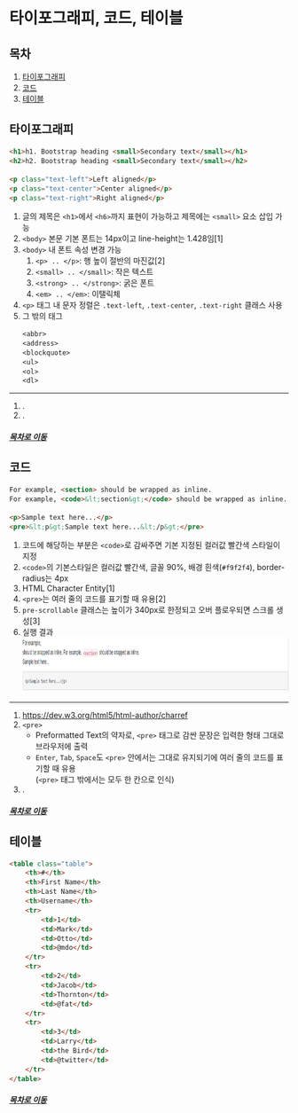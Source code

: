 타이포그래피, 코드, 테이블
=====
## 목차
1. [타이포그래피](#타이포그래피)
2. [코드](#코드)
3. [테이블](#테이블)

## 타이포그래피
```html
<h1>h1. Bootstrap heading <small>Secondary text</small></h1>
<h2>h2. Bootstrap heading <small>Secondary text</small></h2>

<p class="text-left">Left aligned</p>
<p class="text-center">Center aligned</p>
<p class="text-right">Right aligned</p>
```

1. 글의 제목은 `<h1>`에서 `<h6>`까지 표현이 가능하고 제목에는 `<small>` 요소 삽입 가능
2. `<body>` 본문 기본 폰트는 14px이고 line-height는 1.428임[1]
3. `<body>` 내 폰트 속성 변경 가능
	1. `<p> .. </p>`: 행 높이 절반의 마진값[2]
	2. `<small> .. </small>`: 작은 텍스트
	3. `<strong> .. </strong>`: 굵은 폰트
	4. `<em> .. </em>`: 이탤릭체
4. `<p>` 태그 내 문자 정렬은 `.text-left`, `.text-center`, `.text-right` 클래스 사용
5. 그 밖의 태그
	```txt
	<abbr>
	<address>
	<blockquote>
	<ul>
	<ol>
	<dl>
	```

- - -
1. .
2. .

##### [목차로 이동](#목차)

## 코드
```html
For example, <section> should be wrapped as inline.
For example, <code>&lt;section&gt;</code> should be wrapped as inline.

<p>Sample text here...</p>
<pre>&lt;p&gt;Sample text here...&lt;/p&gt;</pre>
```

1. 코드에 해당하는 부분은 `<code>`로 감싸주면 기본 지정된 컬러값 빨간색 스타일이 지정
2. `<code>`의 기본스타일은 컬러값 빨간색, 글꼴 90%, 배경 흰색(`#f9f2f4`), border-radius는 4px
3. HTML Character Entity[1]
4. `<pre>`는 여러 줄의 코드를 표기할 때 유용[2]
5. `pre-scrollable` 클래스는 높이가 340px로 한정되고 오버 플로우되면 스크롤 생성[3]
6. 실행 결과  
	<img src="../img/ch02_04_01.png" width="550" height="100"></br>

- - -
1. https://dev.w3.org/html5/html-author/charref
2. `<pre>`
	* Preformatted Text의 약자로, `<pre>` 태그로 감싼 문장은 입력한 형태 그대로 브라우저에 출력
	* `Enter`, `Tab`, `Space`도 `<pre>` 안에서는 그대로 유지되기에 여러 줄의 코드를 표기할 때 유용  
	(`<pre>` 태그 밖에서는 모두 한 칸으로 인식)
3. .

##### [목차로 이동](#목차)

## 테이블
```html
<table class="table">
	<th>#</th>
	<th>First Name</th>
	<th>Last Name</th>
	<th>Username</th>
	<tr>
		<td>1</td>
		<td>Mark</td>
		<td>Otto</td>
		<td>@mdo</td>
	</tr>
	<tr>
		<td>2</td>
		<td>Jacob</td>
		<td>Thornton</td>
		<td>@fat</td>
	</tr>
	<tr>
		<td>3</td>
		<td>Larry</td>
		<td>the Bird</td>
		<td>@twitter</td>
	</tr>
</table>
```

##### [목차로 이동](#목차)